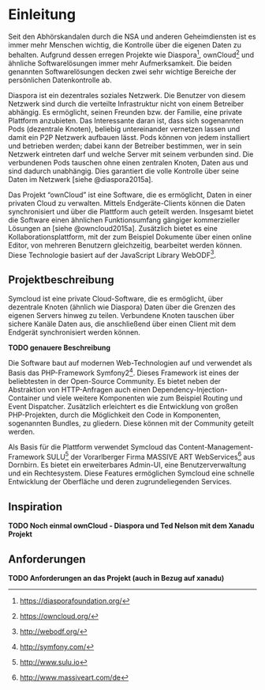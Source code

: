 # Einleitung

Seit den Abhörskandalen durch die NSA und anderen Geheimdiensten ist es immer mehr Menschen wichtig, die Kontrolle über die eigenen Daten zu behalten. Aufgrund dessen erregen Projekte wie Diaspora[^1], ownCloud[^2] und ähnliche Softwarelösungen immer mehr Aufmerksamkeit. Die beiden genannten Softwarelösungen decken zwei sehr wichtige Bereiche der persönlichen Datenkontrolle ab.

Diaspora ist ein dezentrales soziales Netzwerk. Die Benutzer von diesem Netzwerk sind durch die verteilte Infrastruktur nicht von einem Betreiber abhängig. Es ermöglicht, seinen Freunden bzw. der Familie, eine private Plattform anzubieten. Das Interessante daran ist, dass sich sogenannten Pods (dezentrale Knoten), beliebig untereinander vernetzen lassen und damit ein P2P Netzwerk aufbauen lässt. Pods können von jedem installiert und betrieben werden; dabei kann der Betreiber bestimmen, wer in sein Netzwerk eintreten darf und welche Server mit seinem verbunden sind. Die verbundenen Pods tauschen ohne einen zentralen Knoten, Daten aus und sind dadurch unabhängig. Dies garantiert die volle Kontrolle über seine Daten im Netzwerk [siehe @diaspora2015a].

Das Projekt “ownCloud” ist eine Software, die es ermöglicht, Daten in einer privaten Cloud zu verwalten. Mittels Endgeräte-Clients können die Daten synchronisiert und über die Plattform auch geteilt werden. Insgesamt bietet die Software einen ähnlichen Funktionsumfang gängiger kommerzieller Lösungen an [siehe @owncloud2015a]. Zusätzlich bietet es eine Kollaborationsplattform, mit der zum Beispiel Dokumente über einen online Editor, von mehreren Benutzern gleichzeitig, bearbeitet werden können. Diese Technologie basiert auf der JavaScript Library WebODF[^3].

## Projektbeschreibung

Symcloud ist eine private Cloud-Software, die es ermöglicht, über dezentrale Knoten (ähnlich wie Diaspora) Daten über die Grenzen des eigenen Servers hinweg zu teilen. Verbundene Knoten tauschen über sichere Kanäle Daten aus, die anschließend über einen Client mit dem Endgerät synchronisiert werden können.

__TODO genauere Beschreibung__

Die Software baut auf modernen Web-Technologien auf und verwendet als Basis das PHP-Framework Symfony2[^4]. Dieses Framework ist eines der beliebtesten in der Open-Source Community. Es bietet neben der Abstraktion von HTTP-Anfragen auch einen Dependency-Injection-Container und viele weitere Komponenten wie zum Beispiel Routing und Event Dispatcher. Zusätzlich erleichtert es die Entwicklung von großen PHP-Projekten, durch die Möglichkeit den Code in Komponenten, sogenannten Bundles, zu gliedern. Diese können mit der Community geteilt werden.

Als Basis für die Plattform verwendet Symcloud das Content-Management-Framework SULU[^5] der Vorarlberger Firma MASSIVE ART WebServices[^6] aus Dornbirn. Es bietet ein erweiterbares Admin-UI, eine Benutzerverwaltung und ein Rechtesystem. Diese Features ermöglichen Symcloud eine schnelle Entwicklung der Oberfläche und deren zugrundeliegenden Services. 

## Inspiration

__TODO Noch einmal ownCloud - Diaspora und Ted Nelson mit dem Xanadu Projekt__

## Anforderungen

__TODO Anforderungen an das Projekt (auch in Bezug auf xanadu)__


[^1]: <https://diasporafoundation.org/>
[^2]: <https://owncloud.org/>
[^3]: <http://webodf.org/>
[^4]: <http://symfony.com/>
[^5]: <http://www.sulu.io>
[^6]: <http://www.massiveart.com/de>
